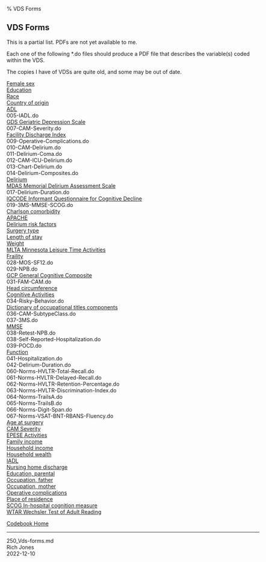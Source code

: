 % VDS Forms
<body style="margin: auto; max-width: 48em;">
</body>

## VDS Forms

This is a partial list. PDFs are not yet available to me.

Each one of the following *.do files should produce a PDF file that describes the variable(s) coded within the VDS. 

The copies I have of VDSs are quite old, and some may be out of date.

[Female sex](https://quantsci.s3.amazonaws.com/Work/SAGES/SAGES1VDS/vds-Female.pdf)<br> 
[Education](https://quantsci.s3.amazonaws.com/Work/SAGES/SAGES1VDS/vds-education.pdf)<br> 
[Race](https://quantsci.s3.amazonaws.com/Work/SAGES/SAGES1VDS/vds-Race.pdf)<br> 
[Country of origin](https://quantsci.s3.amazonaws.com/Work/SAGES/SAGES1VDS/vds-country-of-origin.pdf)<br>
[ADL](https://quantsci.s3.amazonaws.com/Work/SAGES/SAGES1VDS/vds-ADL.pdf)<br>
005-IADL.do<br>
[GDS Geriatric Depression Scale](https://quantsci.s3.amazonaws.com/Work/SAGES/SAGES1VDS/vds-gds.pdf)<br> 
007-CAM-Severity.do<br>
[Facility Discharge Index](https://quantsci.s3.amazonaws.com/Work/SAGES/SAGES1VDS/vds-facility-discharge-index.pdf)<br> 
009-Operative-Complications.do<br>
010-CAM-Delirium.do<br>
011-Delirium-Coma.do<br>
012-CAM-ICU-Delirium.do<br>
013-Chart-Delirium.do<br>
014-Delirium-Composites.do<br>
[Delirium](https://quantsci.s3.amazonaws.com/Work/SAGES/SAGES1VDS/VDS-delirium-20110818.pdf)<br> 
[MDAS Memorial Delirium Assessment Scale](https://quantsci.s3.amazonaws.com/Work/SAGES/SAGES1VDS/vds-mdas.pdf)<br> 
017-Delirium-Duration.do<br>
[IQCODE Informant Questionnaire for Cognitive Decline](https://quantsci.s3.amazonaws.com/Work/SAGES/SAGES1VDS/vds-IQCODE.pdf)<br>
019-3MS-MMSE-SCOG.do<br>
[Charlson comorbidity](https://quantsci.s3.amazonaws.com/Work/SAGES/SAGES1VDS/vds-Charlson.pdf)<br>
[APACHE](https://quantsci.s3.amazonaws.com/Work/SAGES/SAGES1VDS/vds-apache.pdf)<br>
[Delirium risk factors](https://quantsci.s3.amazonaws.com/Work/SAGES/SAGES1VDS/vds-DeliriumRiskFactors.pdf)<br> 
[Surgery type](https://quantsci.s3.amazonaws.com/Work/SAGES/SAGES1VDS/vds-SurgeryType.pdf)<br>
[Length of stay](https://quantsci.s3.amazonaws.com/Work/SAGES/SAGES1VDS/vds-length-of-stay.pdf)<br>
[Weight](https://quantsci.s3.amazonaws.com/Work/SAGES/SAGES1VDS/vds-Weight.pdf)<br>
[MLTA Minnesota Leisure Time Activities](https://quantsci.s3.amazonaws.com/Work/SAGES/SAGES1VDS/vds-MLTA.pdf)<br>
[Fraility](https://quantsci.s3.amazonaws.com/Work/SAGES/SAGES1VDS/vds-Frailty.pdf)<br>
028-MOS-SF12.do<br>
029-NPB.do<br>
[GCP General Cognitive Composite](https://quantsci.s3.amazonaws.com/Work/SAGES/SAGES1VDS/vds-GCP.pdf)<br>
031-FAM-CAM.do<br>
[Head circumference](https://quantsci.s3.amazonaws.com/Work/SAGES/SAGES1VDS/vds-hcm.pdf)<br>
[Cognitive Activities](https://quantsci.s3.amazonaws.com/Work/SAGES/SAGES1VDS/vds-cogntive-activities.pdf)<br>
034-Risky-Behavior.do<br>
[Dictionary of occupational titles components](https://quantsci.s3.amazonaws.com/Work/SAGES/SAGES1VDS/vds-DOTcomponents.pdf)<br>
036-CAM-SubtypeClass.do<br>
037-3MS.do<br>
[MMSE](https://quantsci.s3.amazonaws.com/Work/SAGES/SAGES1VDS/vds-MMSE.pdf)<br>
038-Retest-NPB.do<br>
038-Self-Reported-Hospitalization.do<br>
039-POCD.do<br>
[Function](https://quantsci.s3.amazonaws.com/Work/SAGES/SAGES1VDS/vds-Function.pdf)<br> 
041-Hospitalization.do<br>
042-Delirium-Duration.do<br>
060-Norms-HVLTR-Total-Recall.do<br>
061-Norms-HVLTR-Delayed-Recall.do<br>
062-Norms-HVLTR-Retention-Percentage.do<br>
063-Norms-HVLTR-Discrimination-Index.do<br>
064-Norms-TrailsA.do<br>
065-Norms-TrailsB.do<br>
066-Norms-Digit-Span.do<br>
067-Norms-VSAT-BNT-RBANS-Fluency.do<br>
[Age at surgery](https://quantsci.s3.amazonaws.com/Work/SAGES/SAGES1VDS/vds-AgeatSurgery.pdf)<br>
[CAM Severity](https://quantsci.s3.amazonaws.com/Work/SAGES/SAGES1VDS/vds-CAM-severity.pdf)<br>
[EPESE Activities](https://quantsci.s3.amazonaws.com/Work/SAGES/SAGES1VDS/vds-EPESEactivities.pdf)<br>
[Family income](https://quantsci.s3.amazonaws.com/Work/SAGES/SAGES1VDS/vds-familyincome.pdf)<br>
[Household income](https://quantsci.s3.amazonaws.com/Work/SAGES/SAGES1VDS/vds-household-income.pdf)<br>
[Household wealth](https://quantsci.s3.amazonaws.com/Work/SAGES/SAGES1VDS/vds-householdwealth.pdf)<br>
[IADL](https://quantsci.s3.amazonaws.com/Work/SAGES/SAGES1VDS/vds-IADL.pdf)<br>
[Nursing home discharge](https://quantsci.s3.amazonaws.com/Work/SAGES/SAGES1VDS/vds-nursing-home-discharge.pdf)<br>
[Education, parental](https://quantsci.s3.amazonaws.com/Work/SAGES/SAGES1VDS/vds-parental-education.pdf)<br>
[Occupation, father](https://quantsci.s3.amazonaws.com/Work/SAGES/SAGES1VDS/vds-OccupationFather.pdf)<br>
[Occupation, mother](https://quantsci.s3.amazonaws.com/Work/SAGES/SAGES1VDS/vds-OccupationMother.pdf)<br> 
[Operative complications](https://quantsci.s3.amazonaws.com/Work/SAGES/SAGES1VDS/vds-operative-complications.pdf)<br>
[Place of residence](https://quantsci.s3.amazonaws.com/Work/SAGES/SAGES1VDS/vds-placeofresidence.pdf)<br>
[SCOG In-hospital cognition measure](https://quantsci.s3.amazonaws.com/Work/SAGES/SAGES1VDS/vds-SCOG.pdf)<br>
[WTAR Wechsler Test of Adult Reading](https://quantsci.s3.amazonaws.com/Work/SAGES/SAGES1VDS/vds-wtar.pdf)<br>


[Codebook Home](https://quantsci.s3.amazonaws.com/Work/SAGES/SAGES1_Online_Codebook_Files/010_Navigation.html)

---
250_Vds-forms.md<br>
Rich Jones<br>
2022-12-10<br>